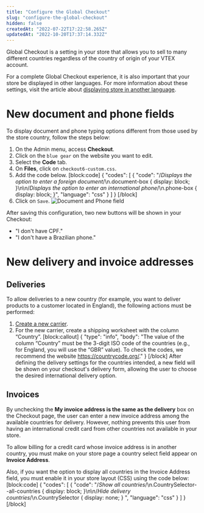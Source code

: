 ```yaml
---
title: "Configure the Global Checkout"
slug: "configure-the-global-checkout"
hidden: false
createdAt: "2022-07-22T17:22:58.265Z"
updatedAt: "2022-10-20T17:37:14.332Z"
---
```

Global Checkout is a setting in your store that allows you to sell to many different countries regardless of the country of origin of your VTEX account.

For a complete Global Checkout experience, it is also important that your store be displayed in other languages. For more information about these settings, visit the article about [displaying store in another language](https://help.vtex.com/en/tutorial/displaying-the-store-in-another-language).

# New document and phone fields

To display document and phone typing options different from those used by the store country, follow the steps below:

1. On the Admin menu, access **Checkout**.
2. Click on the `blue gear` on the website you want to edit.
3. Select the **Code** tab.
4. On **Files**, click on `checkout6-custom.css`.
5. Add the code below.
[block:code]
{
  "codes": [
    {
      "code": "/*Displays the option to enter a foreign document*/\n.document-box { display: block; }\n\n/*Displays the option to enter an international phone*/\n.phone-box { display: block; }",
      "language": "css"
    }
  ]
}
[/block]
6. Click on `Save`.
![Document and Phone field](https://files.readme.io/dfc24b6-Document_and_Phone_field.png)

After saving this configuration, two new buttons will be shown in your Checkout:

- "I don't have CPF."
- "I don't have a Brazilian phone."

# New delivery and invoice addresses

## Deliveries

To allow deliveries to a new country (for example, you want to deliver products to a customer located in England), the following actions must be performed:

1. [Create a new carrier](https://help.vtex.com/en/tutorial/registering-a-carrier/).
2. For the new carrier, create a shipping worksheet with the column “Country”.
[block:callout]
{
  "type": "info",
  "body": "The value of the column “Country” must be the 3-digit ISO code of the countries (e.g., for England, you will use the “GBR” value). To check the codes, we recommend the website <https://countrycode.org/>."
}
[/block]
After defining the delivery settings for the countries intended, a new field will be shown on your checkout's delivery form, allowing the user to choose the desired international delivery option.

## Invoices

By unchecking the **My invoice address is the same as the delivery** box on the Checkout page, the user can enter a new invoice address among the available countries for delivery. However, nothing prevents this user from having an international credit card from other countries not available in your store.

To allow billing for a credit card whose invoice address is in another country, you must make on your store page a country select field appear on **Invoice Address**.

Also, if you want the option to display all countries in the Invoice Address field, you must enable it in your store layout (CSS) using the code below:
[block:code]
{
  "codes": [
    {
      "code": "/*Show all countries*/\n.CountrySelector--all-countries { display: block; }\n\n/*Hide delivery countries*/\n.CountrySelector { display: none; } ",
      "language": "css"
    }
  ]
}
[/block]
